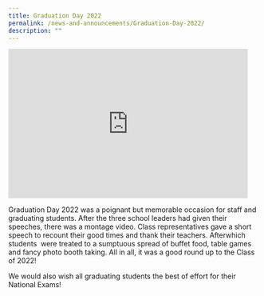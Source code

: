 ```yaml
---
title: Graduation Day 2022
permalink: /news-and-announcements/Graduation-Day-2022/
description: ""
---
```

<iframe allowfullscreen="true" height="299" width="480" frameborder="0" src="https://docs.google.com/presentation/d/e/2PACX-1vROl7xQEZKt9sKF9ZPx_cPXe-AlUfRrsdFdzC9rXCEB-g-4kdxpcYKxwjOxxscz9MEoRubh4nXqTPl4/embed?start=false&amp;loop=false&amp;delayms=3000"></iframe>

Graduation Day 2022 was a poignant but memorable occasion for staff and graduating students. After the three school leaders had given their speeches, there was a montage video. Class representatives gave a short speech to recount their good times and thank their teachers. Afterwhich students  were treated to a sumptuous spread of buffet food, table games and fancy photo booth taking. All in all, it was a good round up to the Class of 2022!  
  
We would also wish all graduating students the best of effort for their National Exams!
